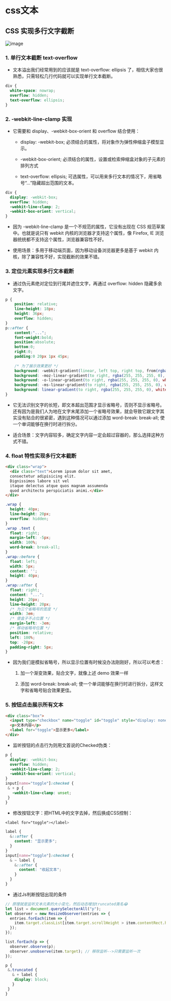 # css文本

## CSS 实现多行文字截断

![image](https://user-gold-cdn.xitu.io/2018/3/9/16208a36f41b9ce3?imageView2/0/w/1280/h/960/format/webp/ignore-error/1)

### 1. 单行文本截断 text-overflow

- 文本溢出我们经常用到的应该就是 text-overflow: ellipsis 了，相信大家也很熟悉，只需轻松几行代码就可以实现单行文本截断。

```css
div {
  white-space: nowrap;
  overflow: hidden;
  text-overflow: ellipsis;
}
```

### 2. -webkit-line-clamp 实现

- 它需要和 display、-webkit-box-orient 和 overflow 结合使用：

    - display: -webkit-box; 必须结合的属性，将对象作为弹性伸缩盒子模型显示。
    
    - -webkit-box-orient; 必须结合的属性，设置或检索伸缩盒对象的子元素的排列方式
    
    - text-overflow: ellipsis; 可选属性，可以用来多行文本的情况下，用省略号“…”隐藏超出范围的文本。

```css
div {
  display: -webkit-box;
  overflow: hidden;
  -webkit-line-clamp: 2;
  -webkit-box-orient: vertical;
}
```

- 因为 -webkit-line-clamp 是一个不规范的属性，它没有出现在 CSS 规范草案中。也就是说只有 webkit 内核的浏览器才支持这个属性，像 Firefox, IE 浏览器统统都不支持这个属性，浏览器兼容性不好。

- 使用场景：多用于移动端页面，因为移动设备浏览器更多是基于 webkit 内核，除了兼容性不好，实现截断的效果不错。


### 3. 定位元素实现多行文本截断

- 通过伪元素绝对定位到行尾并遮住文字，再通过 overflow: hidden 隐藏多余文字。

```css
p {
    position: relative;
    line-height: 18px;
    height: 36px;
    overflow: hidden;
}
p::after {
    content:"...";
    font-weight:bold;
    position:absolute;
    bottom:0;
    right:0;
    padding:0 20px 1px 45px;
    
    /* 为了展示效果更好 */
    background: -webkit-gradient(linear, left top, right top, from(rgba(255, 255, 255, 0)), to(white), color-stop(50%, white));
    background: -moz-linear-gradient(to right, rgba(255, 255, 255, 0), white 50%, white);
    background: -o-linear-gradient(to right, rgba(255, 255, 255, 0), white 50%, white);
    background: -ms-linear-gradient(to right, rgba(255, 255, 255, 0), white 50%, white);
    background: linear-gradient(to right, rgba(255, 255, 255, 0), white 50%, white);
}
```

- 它无法识别文字的长短，即文本超出范围才显示省略号，否则不显示省略号。还有因为是我们人为地在文字末尾添加一个省略号效果，就会导致它跟文字其实没有贴合的很紧密，遇到这种情况可以通过添加 word-break: break-all; 使一个单词能够在换行时进行拆分。

- 适合场景：文字内容较多，确定文字内容一定会超过容器的，那么选择这种方式不错。

### 4. float 特性实现多行文本截断

```html
<div class="wrap">
  <div class="text">Lorem ipsum dolor sit amet,
  consectetur adipisicing elit.
  Dignissimos labore sit vel 
  itaque delectus atque quos magnam assumenda 
  quod architecto perspiciatis animi.</div>
</div>
```

```css
.wrap {
  height: 40px;
  line-height: 20px;
  overflow: hidden;
}
.wrap .text {
  float: right;
  margin-left: -5px;
  width: 100%;
  word-break: break-all;
}
.wrap::before {
  float: left;
  width: 5px;
  content: '';
  height: 40px;
}
.wrap::after {
  float: right;
  content: "...";
  height: 20px;
  line-height: 20px;
  /* 为三个省略号的宽度 */
  width: 3em;
  /* 使盒子不占位置 */
  margin-left: -3em;
  /* 移动省略号位置 */
  position: relative;
  left: 100%;
  top: -20px;
  padding-right: 5px;
}
```

- 因为我们是模拟省略号，所以显示位置有时候没办法刚刚好，所以可以考虑：

    1. 加一个渐变效果，贴合文字，就像上述 demo 效果一样
    
    2. 添加 word-break: break-all; 使一个单词能够在换行时进行拆分，这样文字和省略号贴合效果更佳。

### 5. 按钮点击展示所有文本

```html
<div class="box">
  <input type="checkbox" name="toggle" id="toggle" style="display: none;">
  <p>文本内容</p>
  <label for="toggle">显示更多</label>
</div>
```

- 监听按钮的点击行为则用文首说的Checked伪类：

```css
p {
  display: -webkit-box;
  overflow: hidden;
  -webkit-line-clamp: 2;
  -webkit-box-orient: vertical;
}
input[name="toggle"]:checked {
 & + p {
   -webkit-line-clamp: unset;
 }
}
```

- 修改按钮文字：把HTML中的文字去掉，然后换成CSS控制：

```css
<label for="toggle"></label>

label {
  &::after {
    content: "显示更多";
  }
}
input[name="toggle"]:checked {
  & ~ label {
    &::after {
      content: "收起文本";
    }
  }
}
```

- 通过Js判断按钮出现的条件

```js
// 原理就是监听文本元素的大小变化，然后动态增加truncated类名😂
let list = document.querySelectorAll("p");
let observer = new ResizeObserver(entries => {
  entries.forEach(item => {
    item.target.classList[item.target.scrollHeight > item.contentRect.height ? "add" : "remove"]("truncated");
  });
});

list.forEach(p => {
  observer.observe(p);
  observer.unobserve(item.target); // 移除监听-->只需要监听一次
});
```

```css
p {
 &.truncated {
   & + label {
    display: block;
   }
 }   
}
```